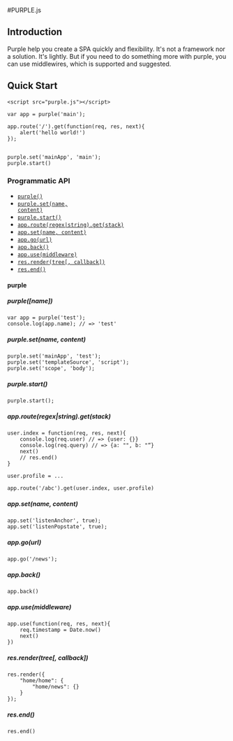 #PURPLE.js


## Introduction

Purple help you create a SPA quickly and flexibility. It's not a framework nor a solution. It's lightly.
But if you need to do something more with purple, you can use middlewires, which is supported and suggested.
    

## Quick Start

    <script src="purple.js"></script>

    var app = purple('main');

    app.route('/').get(function(req, res, next){
        alert('hello world!')
    });


    purple.set('mainApp', 'main');
    purple.start()

### Programmatic API

* <code>[purple()](#purple)</code>
* <code>[purple.set(name, content)](#purple-set)</code>
* <code>[purple.start()](#purple-start)</code>
* <code>[app.route(regex|string).get(stack)]()</code>
* <code>[app.set(name, content)]()</code>
* <code>[app.go(url)]()</code>
* <code>[app.back()]()</code>
* <code>[app.use(middleware)]()</code>
* <code>[res.render(tree[, callback])]()</code>
* <code>[res.end()]()</code>


#### purple


##### purple([name])

    var app = purple('test');
    console.log(app.name); // => 'test'

##### purple.set(name, content)

    purple.set('mainApp', 'test');
    purple.set('templateSource', 'script');
    purple.set('scope', 'body');


##### purple.start()

    purple.start();

##### app.route(regex|string).get(stack)

    user.index = function(req, res, next){
        console.log(req.user) // => {user: {}}
        console.log(req.query) // => {a: "", b: "“}
        next()
        // res.end()
    }

    user.profile = ...

    app.route('/abc').get(user.index, user.profile)

##### app.set(name, content)

    app.set('listenAnchor', true);
    app.set('listenPopstate', true);

##### app.go(url)

    app.go('/news');

##### app.back()

    app.back()

##### app.use(middleware)

    app.use(function(req, res, next){
        req.timestamp = Date.now()
        next()
    })

##### res.render(tree[, callback])

    res.render({
        "home/home": {
            "home/news": {}
        }
    });

##### res.end()

    res.end()


